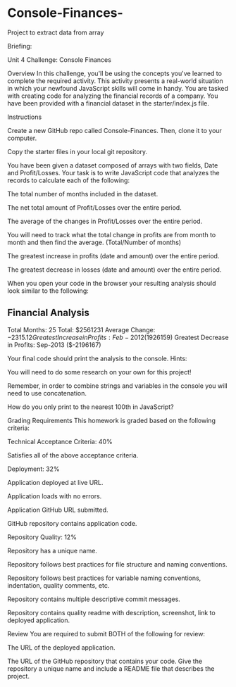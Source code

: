 # Console-Finances-

Project to extract data from array




Briefing:


Unit 4 Challenge: Console Finances

Overview
In this challenge, you'll be using the concepts you've learned to complete the required activity. This activity presents a real-world situation in which your newfound JavaScript skills will come in handy. You are tasked with creating code for analyzing the financial records of a company. You have been provided with a financial dataset in the starter/index.js file.

Instructions


Create a new GitHub repo called Console-Finances. Then, clone it to your computer.


Copy the starter files in your local git repository.


You have been given a dataset composed of arrays with two fields, Date and Profit/Losses.
Your task is to write JavaScript code that analyzes the records to calculate each of the following:


The total number of months included in the dataset.


The net total amount of Profit/Losses over the entire period.


The average of the changes in Profit/Losses over the entire period.

You will need to track what the total change in profits are from month to month and then find the average.
(Total/Number of months)



The greatest increase in profits (date and amount) over the entire period.


The greatest decrease in losses (date and amount) over the entire period.


When you open your code in the browser your resulting analysis should look similar to the following:

Financial Analysis
----------------------------
Total Months: 25
Total: $2561231
Average  Change: $-2315.12
Greatest Increase in Profits: Feb-2012 ($1926159)
Greatest Decrease in Profits: Sep-2013 ($-2196167)


Your final code should print the analysis to the console.
Hints:


You will need to do some research on your own for this project!


Remember, in order to combine strings and variables in the console you will need to use concatenation.


How do you only print to the nearest 100th in JavaScript?



Grading Requirements
This homework is graded based on the following criteria:

Technical Acceptance Criteria: 40%

Satisfies all of the above acceptance criteria.


Deployment: 32%


Application deployed at live URL.


Application loads with no errors.


Application GitHub URL submitted.


GitHub repository contains application code.



Repository Quality: 12%


Repository has a unique name.


Repository follows best practices for file structure and naming conventions.


Repository follows best practices for variable naming conventions, indentation, quality comments, etc.


Repository contains multiple descriptive commit messages.


Repository contains quality readme with description, screenshot, link to deployed application.



Review
You are required to submit BOTH of the following for review:


The URL of the deployed application.


The URL of the GitHub repository that contains your code. Give the repository a unique name and include a README file that describes the project.